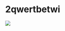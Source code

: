 # 2qwertbetwi
<img src="https://img.shields.io/badge/.NET-#512BD4style=for-the-badge&logo=.NET&logoColor=white">

